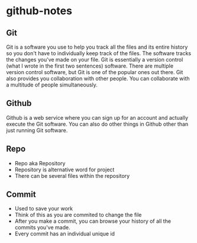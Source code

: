 # github-notes

## Git
Git is a software you use to help you track all the files and its entire history so you don't have to individually keep track of the files. The software tracks the changes you've made on your file. Git is essentially a version control (what I wrote in the first two sentences) software. There are multiple version control software, but Git is one of the popular ones out there. Git also provides you collaboration with other people. You can collaborate with a multitude of people simultaneously. 

## Github
Github is a web service where you can sign up for an account and actually execute the Git software. You can also do other things in Github other than just running Git software. 

## Repo
* Repo aka Repository
* Repository is alternative word for project
* There can be several files within the repository

## Commit
*  Used to save your work
*  Think of this as you are commited to change the file
*  After you make a commit, you can browse your history of all the commits you've made.
*  Every commit has an individual unique id
